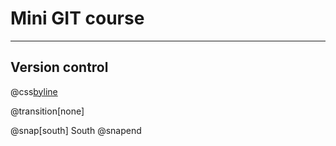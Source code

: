 # Mini GIT course

---

## Version control

@css[byline](MARCO)

@transition[none]

@snap[south]
South
@snapend
